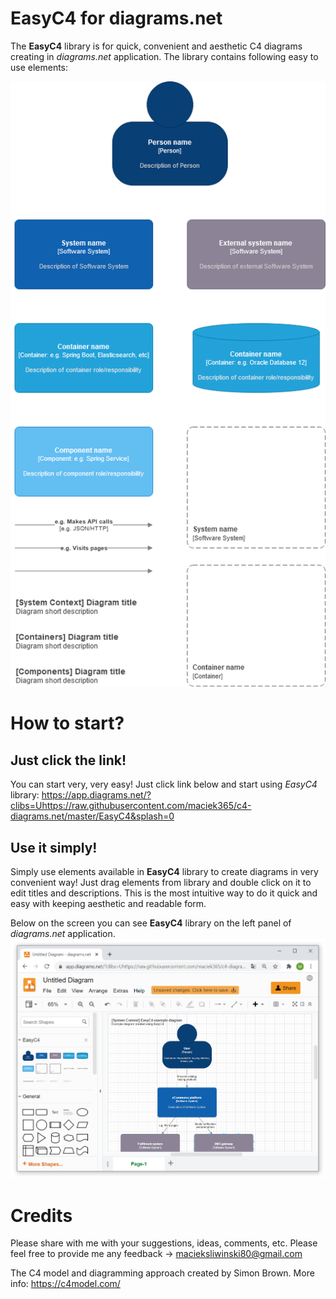 # EasyC4 for diagrams.net
The **EasyC4** library is for quick, convenient and aesthetic C4 diagrams creating in *diagrams.net* application.
The library contains following easy to use elements:

![c4-diagrams.net](/c4-diagrams-net-maciek365.png)



# How to start?
## Just click the link!
You can start very, very easy! Just click link below and start using *EasyC4* library:
https://app.diagrams.net/?clibs=Uhttps://raw.githubusercontent.com/maciek365/c4-diagrams.net/master/EasyC4&splash=0


## Use it simply!
Simply use elements available in **EasyC4** library to create diagrams in very convenient way! Just drag elements from library and double click on it to edit titles and descriptions. This is the most intuitive way to do it quick and easy with keeping aesthetic and readable form.

Below on the screen you can see **EasyC4** library on the left panel of *diagrams.net* application.
![c4-diagrams.net](/EasyC4-screen.png)


# Credits
Please share with me with your suggestions, ideas, comments, etc. Please feel free to provide me any feedback -> macieksliwinski80@gmail.com

The C4 model and diagramming approach created by Simon Brown. More info: https://c4model.com/
